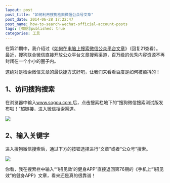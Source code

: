 ```yaml
---
layout: post
post_title: "如何利用搜狗检索微信公众号文章"
post_date: 2014-06-28 17:22:47
post_name: how-to-search-wechat-official-account-posts
tags: [微信]published: true
categories: 工具
---
```


在第21期中，我介绍过《[如何在电脑上搜索微信公众平台文章](http://www.banpie.info/how-to-search-wechat-posts-on-desktop "如何在电脑上搜索微信公众平台文章")》（回复21查看）。最近，搜狗联合微信直接开放公众平台文章搜索渠道，百万级的优秀内容资源不再封闭在一个小小的圈子内。

这绝对是检索微信文章的最快捷方式好吧，让我们来看看百度是如何被颤抖的！

## 1、访问搜狗搜索

在浏览器中输入[www.sogou.com ](http://www.sogou.com)后，点击搜索栏地下的“搜狗微信搜索测试版发布啦！”超链接，进入微信搜索渠道。

![](_image/sougou-search-1.jpg)

## 2、输入关键字

进入搜狗微信搜索后，通过下方的按钮选择进行“文章”或者“公众号”搜索。

![](_image/sougou-search-2.jpg)

你看，我在搜索栏中输入“‘1招见效’的健身APP”直接返回第76期的《手机上“1招见效”的健身APP》文章，看来还是真的很靠谱！